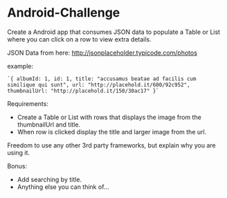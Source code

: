 # Android-Challenge

Create a Android app that consumes JSON data to populate a Table or List where you can click on a row to view extra details.

JSON Data from here: http://jsonplaceholder.typicode.com/photos

example:
```
`{ albumId: 1, id: 1, title: "accusamus beatae ad facilis cum similique qui sunt", url: "http://placehold.it/600/92c952", thumbnailUrl: "http://placehold.it/150/30ac17" }`
```

Requirements: 
* Create a Table or List with rows that displays the image from the thumbnailUrl and title. 
* When row is clicked display the title and larger image from the url. 

Freedom to use any other 3rd party frameworks, but explain why you are using it.

Bonus: 
* Add searching by title. 
* Anything else you can think of...
